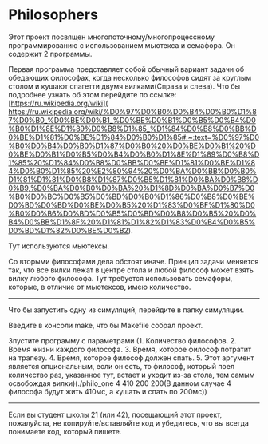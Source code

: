# Philosophers
Этот проект посвящен многопоточному/многопроцессному программированию с использованием мьютекса и семафора.
Он содержит 2 программы.

Первая программа представляет собой обычный вариант задачи об обедающих философах, когда несколько философов сидят за круглым столом и кушают спагетти двумя вилками(Справа и слева). Что бы подробнее узнать об этом перейдите по ссылке: [https://ru.wikipedia.org/wiki]( https://ru.wikipedia.org/wiki/%D0%97%D0%B0%D0%B4%D0%B0%D1%87%D0%B0_%D0%BE%D0%B1_%D0%BE%D0%B1%D0%B5%D0%B4%D0%B0%D1%8E%D1%89%D0%B8%D1%85_%D1%84%D0%B8%D0%BB%D0%BE%D1%81%D0%BE%D1%84%D0%B0%D1%85#:~:text=%D0%97%D0%B0%D0%B4%D0%B0%D1%87%D0%B0%20%D0%BE%D0%B1%20%D0%BE%D0%B1%D0%B5%D0%B4%D0%B0%D1%8E%D1%89%D0%B8%D1%85%20%D1%84%D0%B8%D0%BB%D0%BE%D1%81%D0%BE%D1%84%D0%B0%D1%85%20%E2%80%94%20%D0%BA%D0%BB%D0%B0%D1%81%D1%81%D0%B8%D1%87%D0%B5%D1%81%D0%BA%D0%B8%D0%B9,%D0%BA%D0%B0%D0%BA%20%D1%8D%D0%BA%D0%B7%D0%B0%D0%BC%D0%B5%D0%BD%D0%B0%D1%86%D0%B8%D0%BE%D0%BD%D0%BD%D0%BE%D0%B5%20%D1%83%D0%BF%D1%80%D0%B0%D0%B6%D0%BD%D0%B5%D0%BD%D0%B8%D0%B5%20%D0%B4%D0%BB%D1%8F%20%D1%81%D1%82%D1%83%D0%B4%D0%B5%D0%BD%D1%82%D0%BE%D0%B2).

Тут используются мьютексы.

Со вторыми философами дела обстоят иначе. Принцип задачи меняется так, что все вилки лежат в центре стола и любой философ может взять вилку любого философа.
Тут требуется использовать семафоры, которые, в отличие от мьютексов, имею количество.

_____________

Что бы запустить одну из симуляций, перейдите в папку симуляции.

Введите в консоли make, что бы Makefile собрал проект.

Зпустите программу с параметрами (1. Количество философов. 2. Время жизни каждого философа. 3. Время, которое философ потратит на трапезу. 4. Время, которое философ должен спать. 5. Этот аргумент является опциональным, если он есть, то философ, который поел количество раз, указанное тут, встает и уходит из-за стола, тем самым освобождая вилки)(./philo_one 4 410 200 200(В данном случае 4 философа будут жить 410мс, а кушать и спать по 200мс))
_____
Если вы студент школы 21 (или 42), посещающий этот проект, пожалуйста, не копируйте/вставляйте код и убедитесь, что вы всегда понимаете код, который пишете.
